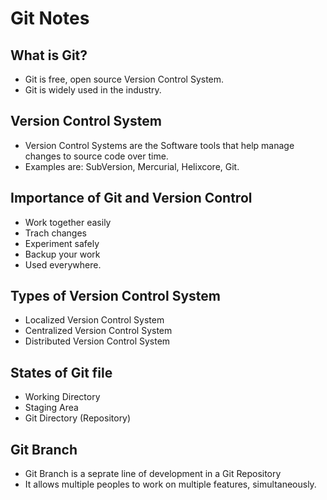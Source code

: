 # Git Notes


## What is Git?
- Git is free, open source Version Control System.
- Git is widely used in the industry.
  

## Version Control System
- Version Control Systems are the Software tools that help manage changes to source code over time.
- Examples are: SubVersion, Mercurial, Helixcore, Git.


## Importance of Git and Version Control
- Work together easily
- Trach changes
- Experiment safely
- Backup your work
- Used everywhere.


## Types of Version Control System
- Localized Version Control System
- Centralized Version Control System
- Distributed Version Control System


## States of Git file
- Working Directory
- Staging Area
- Git Directory (Repository)


## Git Branch
- Git Branch is a seprate line of development in a Git Repository
- It allows multiple peoples to work on multiple features, simultaneously. 
